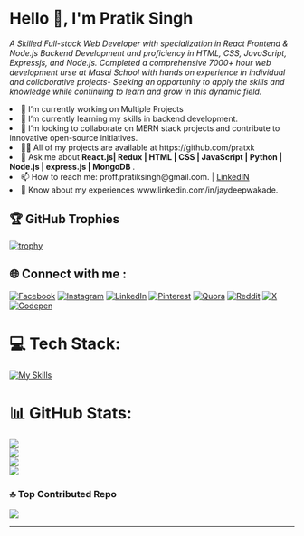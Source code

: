 # Hello 👋, I'm Pratik Singh
<i>A Skilled Full-stack Web Developer with specialization in React Frontend & Node.js Backend Development and proficiency in HTML, CSS, JavaScript,
Expressjs, and Node.js. Completed a comprehensive 7000+ hour web development urse at Masai School with hands on experience in
individual and collaborative projects- Seeking an opportunity to apply the skills and knowledge while continuing to learn and grow in this
dynamic field.</i>

<li>🔭 I’m currently working on Multiple Projects </li>

<li>🌱 I’m currently learning my skills in backend development.</li>

<li>👯 I’m looking to collaborate on MERN stack projects and contribute to innovative open-source initiatives.</li>

<li>👨‍💻 All of my projects are available at https://github.com/pratxk</li>

<li>💬 Ask me about <b>React.js| Redux | HTML | CSS | JavaScript | Python | Node.js | express.js | MongoDB </b>.</li>

<li>📫 How to reach me: proff.pratiksingh@gmail.com. | <a href='https://linkedin.com/in/pratik-singh-0654b9214'>LinkedIN</a> </li>

<li>📄 Know about my experiences www.linkedin.com/in/jaydeepwakade. </li>


## 🏆 GitHub Trophies
[![trophy](https://github-profile-trophy.vercel.app/?username=ryo-ma)](https://github.com/ryo-ma/github-profile-trophy)

## 🌐 Connect with me :
[![Facebook](https://img.shields.io/badge/Facebook-%231877F2.svg?logo=Facebook&logoColor=white)](https://facebook.com/profile.php?id=100018571180573) [![Instagram](https://img.shields.io/badge/Instagram-%23E4405F.svg?logo=Instagram&logoColor=white)](https://instagram.com/Kakashiix26) [![LinkedIn](https://img.shields.io/badge/LinkedIn-%230077B5.svg?logo=linkedin&logoColor=white)](https://linkedin.com/in/pratik-singh-0654b9214) [![Pinterest](https://img.shields.io/badge/Pinterest-%23E60023.svg?logo=Pinterest&logoColor=white)](https://pinterest.com/Pratik_singh) [![Quora](https://img.shields.io/badge/Quora-%23B92B27.svg?logo=Quora&logoColor=white)](https://quora.com/profile/Pratxk007) [![Reddit](https://img.shields.io/badge/Reddit-%23FF4500.svg?logo=Reddit&logoColor=white)](https://reddit.com/user/Pratxk007) [![X](https://img.shields.io/badge/X-black.svg?logo=X&logoColor=white)](https://x.com/Pratxk007) [![Codepen](https://img.shields.io/badge/Codepen-000000?style=for-the-badge&logo=codepen&logoColor=white)](https://codepen.io/Pratik-Singh-the-vuer) 

# 💻 Tech Stack:

[![My Skills](https://skillicons.dev/icons?i=js,html,css,express,nodejs,react,mongodb,mysql,netlify,c,java,npm,postman,py,firebase)](https://skillicons.dev)

# 📊 GitHub Stats:
[![](https://visitcount.itsvg.in/api?id=pratxk&icon=0&color=3)](https://visitcount.itsvg.in)<br/>
![](https://github-readme-stats.vercel.app/api?username=pratxk&theme=default&hide_border=false&include_all_commits=true&count_private=true)<br/>
![](https://github-readme-streak-stats.herokuapp.com/?user=pratxk&theme=default&hide_border=false)<br/>
![](https://github-readme-stats.vercel.app/api/top-langs/?username=pratxk&theme=default&hide_border=false&include_all_commits=true&count_private=true&layout=compact)




### 🔝 Top Contributed Repo
![](https://github-contributor-stats.vercel.app/api?username=pratxk&limit=5&theme=default_repocard&combine_all_yearly_contributions=true)


---

